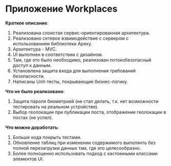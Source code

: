# Приложение Workplaces

**Краткое описание**:

1. Реализована слоистая сервис-ориентированная архитектура.
2. Реализовано сетевое взвимодействие с сервером с использованием библиотеки Apexy.
3. Архитектура - MVC.
4. UI выполнен в соответствии с дизайном.
5. Там, где это было необходимо, реализован потокобезопасный доступ к данным.
6. Установлена защита входа для выполнения требований безопасности.
7. Написаны Unit-тесты, покрывающие бизнес-логику.

**Что не было реализовано**:

1. Защита пароля биометрией (не стал делать, т.к. нет возможности тестировать на реальном устройстве).
2. Выбор геолокации при публикации поста, отображение геолокации в постах (не успел).

**Что можно доработать**:

1. Больше кода покрыть тестами.
2. Обновление таблиц при изменении содержимого выполянть без полной перезагрузки данных там, где это целесообразно.
3. Более полноценно использовать подход с кастомными классами элементов UI.